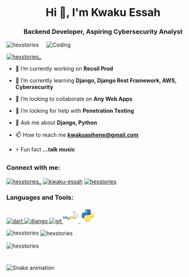 <h1 align="center">Hi 👋, I'm Kwaku Essah</h1>
<h3 align="center">Backend Developer, Aspiring Cybersecurity Analyst</h3>
<img align="right" alt="Coding" width="400" src="https://cdn.dribbble.com/users/1019864/screenshots/3079099/codeloop.gif">

<p align="left"> <img src="https://komarev.com/ghpvc/?username=hexstories&label=Profile%20views&color=0e75b6&style=flat" alt="hexstories" /> </p>

<p align="left"> <a href="https://twitter.com/hexstories_" target="blank"><img src="https://img.shields.io/twitter/follow/hexstories_?logo=twitter&style=for-the-badge" alt="hexstories_" /></a> </p>

- 🔭 I’m currently working on **Recoil Prod**

- 🌱 I’m currently learning **Django, Django Rest Framework, AWS, Cybersecurity**

- 👯 I’m looking to collaborate on **Any Web Apps**

- 🤝 I’m looking for help with **Penetration Testing**

- 💬 Ask me about **Django, Python**

- 📫 How to reach me **kwakuasihene@gmail.com**

- ⚡ Fun fact **...talk music**
  


<h3 align="left">Connect with me:</h3>
<p align="left">
<a href="https://twitter.com/hexstories_" target="blank"><img align="center" src="https://raw.githubusercontent.com/rahuldkjain/github-profile-readme-generator/master/src/images/icons/Social/twitter.svg" alt="hexstories_" height="30" width="40" /></a>
<a href="https://linkedin.com/in/kwaku-essah" target="blank"><img align="center" src="https://raw.githubusercontent.com/rahuldkjain/github-profile-readme-generator/master/src/images/icons/Social/linked-in-alt.svg" alt="kwaku-essah" height="30" width="40" /></a>
<a href="https://instagram.com/hexstories" target="blank"><img align="center" src="https://raw.githubusercontent.com/rahuldkjain/github-profile-readme-generator/master/src/images/icons/Social/instagram.svg" alt="hexstories" height="30" width="40" /></a>
</p>

<h3 align="left">Languages and Tools:</h3>
<p align="left"> <a href="https://dart.dev" target="_blank" rel="noreferrer"> <img src="https://www.vectorlogo.zone/logos/dartlang/dartlang-icon.svg" alt="dart" width="40" height="40"/> </a> <a href="https://www.djangoproject.com/" target="_blank" rel="noreferrer"> <img src="https://cdn.worldvectorlogo.com/logos/django.svg" alt="django" width="40" height="40"/> </a> <a href="https://git-scm.com/" target="_blank" rel="noreferrer"> <img src="https://www.vectorlogo.zone/logos/git-scm/git-scm-icon.svg" alt="git" width="40" height="40"/> </a> <a href="https://www.mysql.com/" target="_blank" rel="noreferrer"> <img src="https://raw.githubusercontent.com/devicons/devicon/master/icons/mysql/mysql-original-wordmark.svg" alt="mysql" width="40" height="40"/> </a> <a href="https://www.python.org" target="_blank" rel="noreferrer"> <img src="https://raw.githubusercontent.com/devicons/devicon/master/icons/python/python-original.svg" alt="python" width="40" height="40"/> </a> </p>

<p><img align="left" src="https://github-readme-stats.vercel.app/api/top-langs?username=hexstories&show_icons=true&locale=en&layout=compact" alt="hexstories" /></p>

<p>&nbsp;<img align="center" src="https://github-readme-stats.vercel.app/api?username=hexstories&show_icons=true&locale=en" alt="hexstories" /></p>

<p><img align="center" src="https://github-readme-streak-stats.herokuapp.com/?user=hexstories&" alt="hexstories" /></p>



###

<br clear="both">

<img src="https://raw.githubusercontent.com/hexstories/hexstories/output/snake.svg" alt="Snake animation" />

###
